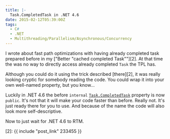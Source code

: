 ```yaml
---
title: |-
  Task.CompletedTask in .NET 4.6
date: 2015-02-12T05:39:00Z
tags:
  - C#
  - .NET
  - Multithreading/Parallelism/Asynchronous/Concurrency
---
```

I wrote about fast path optimizations with having already completed task prepared before in my ["Better "cached completed Task""][2]. At that time the was no way to directly access already completed `Task` the TPL has.

Although you could do it using the trick described [there][2], it was really looking cryptic for somebody reading the code. You could wrap it into your own well-named property, but you know...

<!-- excerpt -->

Luckily in .NET 4.6 the before `internal` [`Task.CompletedTask`][1] property is now `public`. It's not that it will make your code faster than before. Really not. It's just ready there for you to use. And because of the name the code will also look more self-descriptive.

Now to just wait for .NET 4.6 to RTM.

[1]: https://msdn.microsoft.com/en-us/library/system.threading.tasks.task.completedtask%28v=vs.110%29.aspx
[2]: {{ include "post_link" 233455 }}